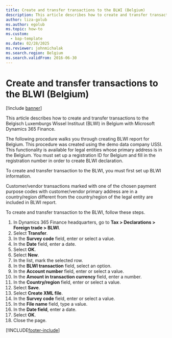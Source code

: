 ```yaml
---
title: Create and transfer transactions to the BLWI (Belgium)
description: This article describes how to create and transfer transactions to the BLWI in Belgium with Microsoft Dynamics 365 Finance.
author: liza-golub
ms.author: egolub
ms.topic: how-to
ms.custom: 
  - bap-template
ms.date: 02/28/2025
ms.reviewer: johnmichalak
ms.search.region: Belgium
ms.search.validFrom: 2016-06-30
---
```


# Create and transfer transactions to the BLWI (Belgium)

[!include [banner](../../includes/banner.md)]

This article describes how to create and transfer transactions to the Belgisch Luxemburgs Wissel Instituut (BLWI) in Belgium with Microsoft Dynamics 365 Finance.

The following procedure walks you through creating BLWI report for Belgium. This procedure was created using the demo data company USSI. This functionality is available for legal entities whose primary address is in the Belgium. You must set up a registration ID for Belgium and fill in the registration number in order to create BLWI declaration.

To create and transfer transaction to the BLWI, you must first set up BLWI information.

Customer/vendor transactions marked with one of the chosen payment purpose codes with customer/vendor primary address are in a country/region different from the country/region of the legal entity are included in BLWI report.

To create and transfer transaction to the BLWI, follow these steps.

1. In Dynamics 365 Finance headquarters, go to **Tax \> Declarations \> Foreign trade \> BLWI**.
2. Select **Transfer**.
3. In the **Survey code** field, enter or select a value.
4. In the **Date** field, enter a date.
5. Select **OK**.
6. Select **New**.
7. In the list, mark the selected row.
8. In the **BLWI transaction** field, select an option.
9. In the **Account number** field, enter or select a value.
10. In the **Amount in transaction currency** field, enter a number.
11. In the **Country/region** field, enter or select a value.
12. Select **Save**.
13. Select **Create XML file**.
14. In the **Survey code** field, enter or select a value.
15. In the **File name** field, type a value.
16. In the **Date field**, enter a date.
17. Select **OK**.
18. Close the page.



[!INCLUDE[footer-include](../../../includes/footer-banner.md)]
